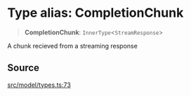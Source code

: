 # Type alias: CompletionChunk

> **CompletionChunk**: `InnerType`\<`StreamResponse`\>

A chunk recieved from a streaming response

## Source

[src/model/types.ts:73](https://github.com/dexaai/llm-tools/blob/98f7fd5/src/model/types.ts#L73)
